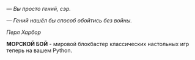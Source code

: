 *— Вы просто гений, сэр.*

*— Гений нашёл бы способ обойтись без войны.*

*Перл Харбор*

**МОРСКОЙ БОЙ** - мировой блокбастер классических настольных игр теперь на вашем Python.
